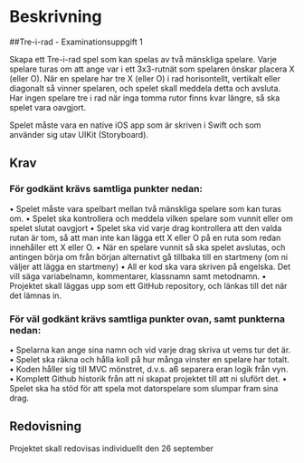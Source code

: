 #  Beskrivning


##Tre-i-rad - Examinationsuppgift 1

Skapa ett Tre-i-rad spel som kan spelas av två mänskliga spelare. Varje spelare turas om att ange var i ett 3x3-rutnät som spelaren önskar placera X (eller O). När en spelare har tre X (eller O) i rad horisontellt, vertikalt eller diagonalt så vinner spelaren, och spelet skall meddela detta och avsluta. Har ingen spelare tre i rad när inga tomma rutor finns kvar längre, så ska spelet vara oavgjort.

Spelet måste vara en native iOS app som är skriven i Swift och som använder sig utav UIKit (Storyboard).

## Krav

### För godkänt krävs samtliga punkter nedan:

• Spelet måste vara spelbart mellan två mänskliga spelare som kan turas om.
• Spelet ska kontrollera och meddela vilken spelare som vunnit eller om spelet slutat oavgjort
• Spelet ska vid varje drag kontrollera att den valda rutan är tom, så att man inte kan lägga ett X eller O på en ruta som redan innehåller ett X eller O.
• När en spelare vunnit så ska spelet avslutas, och antingen börja om från början
alternativt gå tillbaka till en startmeny (om ni väljer att lägga en startmeny)
• All er kod ska vara skriven på engelska. Det vill säga variabelnamn, kommentarer,
klassnamn samt metodnamn.
• Projektet skall läggas upp som ett GitHub repository, och länkas till det när det lämnas in.

### För väl godkänt krävs samtliga punkter ovan, samt punkterna nedan:

• Spelarna kan ange sina namn och vid varje drag skriva ut vems tur det är.
• Spelet ska räkna och hålla koll på hur många vinster en spelare har totalt.
• Koden håller sig till MVC mönstret, d.v.s. a6 separera eran logik från vyn.
• Komplett Github historik från att ni skapat projektet till att ni slufört det.
• Spelet ska ha stöd för att spela mot datorspelare som slumpar fram sina drag.

## Redovisning

Projektet skall redovisas individuellt den 26 september
